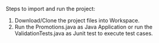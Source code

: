   
Steps to import and run the project:

1. Download/Clone the project files into Workspace.
2. Run the Promotions.java as Java Application or run the ValidationTests.java as Junit test to execute test cases.
